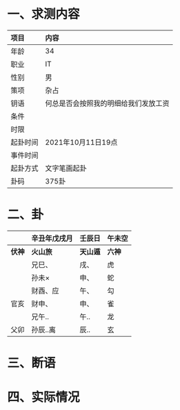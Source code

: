 # 一、求测内容
|项目|内容|
|:-|:-|
|年龄|34|
|职业|IT|
|性别|男|
|策项|杂占|
|钥语|何总是否会按照我的明细给我们发放工资|
|条件||
|时限||
|起卦时间|2021年10月11日19点|
|事件时间||
|起卦方式|文字笔画起卦|
|卦码|375卦|

# 二、卦
||辛丑年戊戌月|壬辰日|午未空|
|:-|:-|:-|:-|
|**伏神**|**火山旅**|**天山遁**|**六神**|
||兄巳、|戌、|虎|
||孙未×|申、|蛇|
||财酉、应|午、|勾|
|官亥|财申、|申、|雀|
||兄午..|午..|龙|
|父卯|孙辰..离|辰..|玄|


# 三、断语

# 四、实际情况